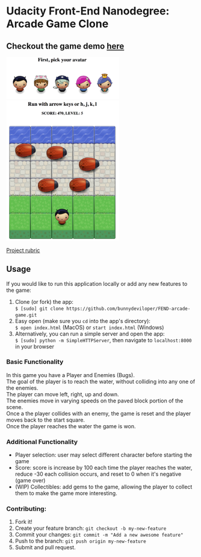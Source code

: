 # Udacity Front-End Nanodegree: Arcade Game Clone

## Checkout the game demo [here](https://bunnydeviloper.github.io/FEND-arcade-game/)
<img src="images/screenshot1.png" alt="screenshot 1" width="300px">
<img src="images/screenshot2.png" alt="screenshot 2" width="300px">

[Project rubric](https://review.udacity.com/#!/projects/2696458597/rubric)

## Usage
If you would like to run this application locally or add any new features to the game:
  1. Clone (or fork) the app:  
    `$ [sudo] git clone https://github.com/bunnydeviloper/FEND-arcade-game.git`
  2. Easy open (make sure you `cd` into the app's directory):  
    `$ open index.html` (MacOS) or `start index.html` (Windows)
  3. Alternatively, you can run a simple server and open the app:  
    `$ [sudo] python -m SimpleHTTPServer`, then navigate to `localhost:8000` in your browser

### Basic Functionality
In this game you have a Player and Enemies (Bugs).  
The goal of the player is to reach the water, without colliding into any one of the enemies.  
The player can move left, right, up and down.  
The enemies move in varying speeds on the paved block portion of the scene.  
Once a the player collides with an enemy, the game is reset and the player moves back to the start square.  
Once the player reaches the water the game is won.  

### Additional Functionality
* Player selection: user may select different character before starting the game
* Score: score is increase by 100 each time the player reaches the water, reduce -30 each collision occurs, and reset to 0 when it's negative (game over)
* (WIP) Collectibles: add gems to the game, allowing the player to collect them to make the game more interesting.

### Contributing:
1. Fork it!
2. Create your feature branch: `git checkout -b my-new-feature`
3. Commit your changes: `git commit -m "Add a new awesome feature"`
4. Push to the branch: `git push origin my-new-feature`
5. Submit and pull request.

